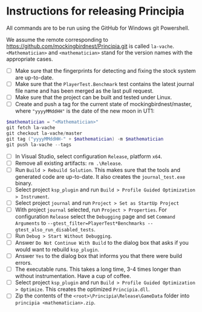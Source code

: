 # Instructions for releasing Principia

All commands are to be run using the GitHub for Windows git Powershell.

We assume the remote corresponding to https://github.com/mockingbirdnest/Principia.git
is called `la-vache`.  `<Mathematician>` and `<mathematician>` stand for the version
names with the appropriate cases.
- [ ] Make sure that the fingerprints for detecting and fixing the stock system are up-to-date.
- [ ] Make sure that the `PlayerTest.Benchmark` test contains the latest journal file name and has been merged as the last pull request.
- [ ] Make sure that the project can be built and tested under Linux.
- [ ] Create and push a tag for the current state of mockingbirdnest/master, where `"yyyyMMddHH"` is the date of the new moon in UT1:
```powershell
$mathematician = "<Mathematician>"
git fetch la-vache
git checkout la-vache/master
git tag ("yyyyMMddHH-" + $mathematician) -m $mathematician
git push la-vache --tags
```
- [ ] In Visual Studio, select configuration `Release`, platform `x64`.
- [ ] Remove all existing artifacts: `rm .\Release`.
- [ ] Run `Build > Rebuild Solution`.  This makes sure that the tools and generated code are up-to-date.  It also creates the `journal_test.exe` binary.
- [ ] Select project `ksp_plugin` and run `Build > Profile Guided Optimization > Instrument`.
- [ ] Select project `journal` and run `Project > Set as StartUp Project`
- [ ] With project `journal` selected, run `Project > Properties`.  For configuration `Release` select the `Debugging` page and set `Command Arguments` to `--gtest_filter=PlayerTest*Benchmarks --gtest_also_run_disabled_tests`.
- [ ] Run `Debug > Start Without Debugging`.
- [ ] Answer `Do Not Continue With Build` to the dialog box that asks if you would want to rebuild `ksp_plugin`.
- [ ] Answer `Yes` to the dialog box that informs you that there were build errors.
- [ ] The executable runs.  This takes a long time, 3-4 times longer than without instrumentation.  Have a cup of coffee.
- [ ] Select project `ksp_plugin` and run `Build > Profile Guided Optimization > Optimize`.  This creates the optimized `Principia.dll`.
- [ ] Zip the contents of the `<root>\Principia\Release\GameData` folder into `principia <mathematician>.zip`.
